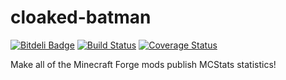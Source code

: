 cloaked-batman 
==============
[![Bitdeli Badge](https://d2weczhvl823v0.cloudfront.net/k2b6s9j/cloaked-batman/trend.png)](https://bitdeli.com/free "Bitdeli Badge")
[![Build Status](https://travis-ci.org/k2b6s9j/cloaked-batman.png?branch=master)](https://travis-ci.org/k2b6s9j/cloaked-batman)
[![Coverage Status](https://coveralls.io/repos/k2b6s9j/cloaked-batman/badge.png)](https://coveralls.io/r/k2b6s9j/cloaked-batman)


Make all of the Minecraft Forge mods publish MCStats statistics!
